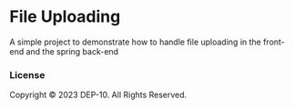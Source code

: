 # File Uploading

A simple project to demonstrate how to handle file uploading in the front-end and the spring back-end

### License
Copyright &copy; 2023 DEP-10. All Rights Reserved.
